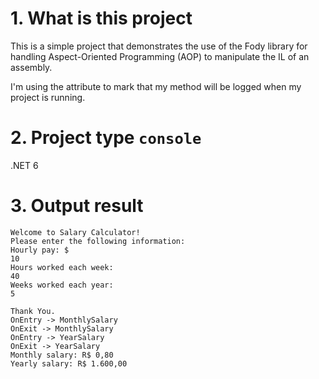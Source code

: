 # 1. What is this project

This is a simple project that demonstrates the use of the Fody library for handling Aspect-Oriented Programming (AOP) to manipulate the IL of an assembly.

I'm using the attribute to mark that my method will be logged when my project is running.

# 2. Project type `console`

.NET 6

# 3. Output result

```
Welcome to Salary Calculator!
Please enter the following information:
Hourly pay: $
10
Hours worked each week:
40
Weeks worked each year:
5

Thank You.
OnEntry -> MonthlySalary
OnExit -> MonthlySalary
OnEntry -> YearSalary
OnExit -> YearSalary
Monthly salary: R$ 0,80
Yearly salary: R$ 1.600,00
```
